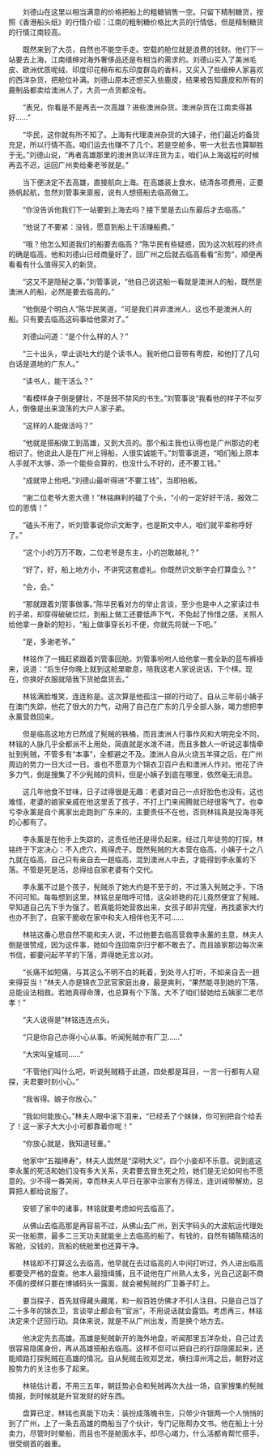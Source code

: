 　　刘德山在这里以相当满意的价格把船上的粗糖销售一空。只留下精制糖货，按照《香港船头纸》的行情介绍：江南的粗制糖价格比大员的行情低，但是精制糖货的行情江南较高。

　　既然来到了大员，自然也不能空手走。空载的舱位就是浪费的钱财。他们下一站要去上海，江南缙绅对海外奢侈品还是有相当的需求的。刘德山买入了美洲毛皮、欧洲优质呢绒、印度印花棉布和东印度群岛的香料，又买入了些缙绅人家喜欢的西洋杂货，把舱位补满。刘德山原本还想买入些鹿皮，结果被告知鹿皮和所有的鹿制品都卖给澳洲人了，大员一点货都没有。

　　“表兄，你看是不是再去一次高雄？进些澳洲杂货。澳洲杂货在江南卖得甚好……”

　　“华民，这你就有所不知了。上海有代理澳洲杂货的大铺子，他们最近的备货充足，所以行情不高。咱们运去也赚不了几个。若是空舱多，带一大批去也算聊胜于无。”刘德山说，“再者高雄那里的澳洲货以洋庄货为主，咱们从上海返程的时候再去不迟，运回广州卖给秦老爷就是。”

　　当下便决定不去高雄，直接航向上海。在高雄装上食水，结清各项费用，正要扬帆起航，忽然刘管事来禀报，说有人想搭船去临高做工。

　　“你没告诉他我们下一站要到上海去吗？接下里是去山东最后才去临高。”

　　“他说了不要紧：没钱，愿意到船上干活赚船费。”

　　“哦？他怎么知道我们的船要去临高？”陈华民有些疑惑，因为这次航程的终点的确是临高，他和刘德山已经商量好了，回广州之后就去临高看看“形势”，顺便再看看有什么值得买入的新货。

　　“这又不是隐秘之事，”刘管事说，“他自己说这船一看就是澳洲人的船，既然是澳洲人的船，必然是要去临高的。”

　　“他倒是个明白人”陈华民笑道，“可是我们并非澳洲人，这也不是澳洲人的船。只有要去临高这码事给他蒙对了。”

　　刘德山问道：“是个什么样的人？”

　　“三十出头，举止谈吐大约是个读书人。我听他口音带有粤腔，和他打了几句白话是道地的广东人。”

　　“读书人，能干活么？”

　　“看模样身子倒是健壮，不是弱不禁风的书生。”刘管事说“我看他的样子不似歹人，倒像是出来浪荡的大户人家子弟。

　　“这样的人能做活吗？”

　　“他就是搭船做工到高雄，又到大员的。那个船主我也认得也是广州那边的老相识了。他说此人是在广州上得船，人很实诚能干。”刘管事说道，“咱们船上原本人手就不太够，添一个能些会算的，也没什么不好的，还不要工钱。”

　　“成就带上他吧。”刘德山最听得进“不要工钱”，当即拍板。

　　“谢二位老爷大恩大德！”林铭麻利的磕了个头，“小的一定好好干活，报效二位的恩情！”

　　“磕头不用了，听刘管事说你识文断字，也是斯文中人，咱们就平辈称呼好了。”

　　“这个小的万万不敢，二位老爷是东主，小的岂敢越礼？”

　　“好了，好，船上地方小，不讲究这套虚礼。你既然识文断字会打算盘么？”

　　“会，会。”

　　“那就跟着刘管事做事。”陈华民看对方的举止言谈，至少也是中人之家读过书的子弟，却穿得破破烂烂，到船上做工还要低声下气，不免起了怜惜之感，关照人给他拿一身新的短衫，“船上做事穿长衫不便，你就先将就一下吧。”

　　“是，多谢老爷。”

　　林铭作了一揖赶紧跟着刘管事回舱。刘管事吩咐人给他拿一套全新的蓝布裤褂来，说道：“后生仔你晚上就到这舱里歇息，陪我这老人家说说话，下个棋。现在，你换好衣服就陪我下货舱盘货去。”

　　林铭满脸堆笑，连连称是。这次算是他孤注一掷的行动了。自从三年前小姨子在澳门失踪，他花了很大的力气，动用了自己在广东的几乎全部人脉，竭力想把李永薰营救回来。

　　但是临高这地方已然成了髡贼的铁桶，而且澳洲人行事作风和大明完全不同，林铭的人脉几乎全都派不上用处，简直就是水泼不进，而且多数人一听说这事情牵扯到髡贼，不管多有“本事”，全都避之不及。澳洲人自从火烧五羊驿之后，在广州周边的势力一日大过一日。谁也不愿意为个锦衣卫百户去和澳洲人作对。他花了许多力气，倒是搜集了不少髡贼的资料，但是小姨子到底在哪里，依然毫无消息。

　　这几年他食不甘味，日子过得很是无趣：老婆对自己一点好脸色也没有。这也难怪，老婆的娘家亲戚在他这里丢了孩子，不打上门来闹腾就已经很客气了。也幸亏李永薰是自个离家出走跑到广东来的，主要责任不在他，否则林铭真是投海寻死的心都有了。

　　李永薰是在他手上失踪的，这责任他还是得负起来。经过几年徒劳的打探，林铭终于下定决心：不入虎穴，焉得虎子。既然髡贼的大本营在临高，小姨子十之八九就在临高，自己只有亲自去一趟临高，混到澳洲人中去，才能得到李永薰的下落。不管是死是活，总得给自家老婆有个交代。

　　李永薰不过是个孩子，髡贼杀了她大约是不至于的，不过落入髡贼之手，下场不问可知。每每想到这里，林铭总是暗呼可惜，这朵娇艳的花儿竟然便宜了髡贼。早知道自己先下手为强了。若真能将她营救出来，女孩子即非完璧，再找婆家大约也办不到了，自家干脆收在家中和夫人相伴也无不可……

　　林铭这番心思自然不能和夫人说，不过他要去临高营救李永薰的主意，林夫人倒是很赞成，因为这件事，她如今连回南京归宁都不敢去了。而且娘家那边每次来书信，都要问起芊芊的下落，弄得她无言以对。

　　“长痛不如短痛，与其这么不明不白的耗着，到处寻人打听，不如亲自去一趟来得妥当！”林夫人亦是锦衣卫武官家庭出身，最是爽利，“果然能寻到她的下落，总能设法相救。若她真得命薄，也总算有个下落。大不了咱们替她给五姨家二老尽孝！”

　　“夫人说得是”林铭连连点头。

　　“只是你自己亦得小心从事。听闻髡贼亦有厂卫......”

　　“大宋叫皇城司……”

　　“不管他们叫什么吧，听说髡贼精于此道，四处都是耳目，一言一行都有人窥探，夫君要时刻小心。”

　　“我省得。娘子你放心。”

　　“我如何能放心。”林夫人眼中滚下泪来，“已经丢了个妹妹，你可别把自个给丢了！这一家子大大小小可都靠着你呢！”

　　“你放心就是，我知道轻重。”

　　他家中“五福捧寿”，林夫人固然是“深明大义”，四个小妾却不乐意。说到底这李永薰的死活和她们没有多大关系，夫君要去冒生死之险，她们是无论如何也不愿意的。少不得一番哭闹，幸而林夫人平日在家中治家有方得法，连训诫带解劝，总算把人都给说服了。

　　安顿了家中的诸事，林铭就要考虑如何去临高了。

　　从佛山去临高那是再容易不过，从佛山去广州，到天字码头的大波航运代理处买一张船票，最多二三天功夫就能坐上去临高的船了。有钱的，自然有铺陈精洁的客舱，没钱的，货船的统舱里也还算干净。

　　林铭却不打算这么去临高，他早就在去过临高的人中间打听过，外人进出临高都要受严格的盘查。他本人最擅缉捕，且不说他在广州熟人太多，光自己这副不商不儒的摸样只要在博铺码头一露面，就会被髡贼的厂卫番子盯上。

　　要当探子，首先就得藏头藏尾，和一般百姓仿佛才不引人注目。只是自己当了二十多年的锦衣卫，言谈举止都会有“官派”，不用说话就会露馅。考虑再三，林铭决定来个迂回行动。具体来说，就是不从广州出发，而是换个地方去。

　　他决定先去高雄。高雄是髡贼新开的海外地盘，听闻那里五洋杂处，自己过去很容易隐匿身份，再从高雄搭船去临高。这样不但可以把自己的行踪隐匿起来，还能顺路打探髡贼在高雄的情况。自从髡贼击败郑芝龙，横扫漳州湾之后，朝野对这股势力的关注也多了起来。

　　林铭估计着，不用三五年，朝廷势必会和髡贼再次大战一场，自家搜集的髡贼情报，到时候就是升官发财的好东西。

　　盘算已定，林铭也真能下功夫：装扮成落魄书生，只带少许银两一个人悄悄的到了广州，上了一条去高雄的商船当了个伙计，专门记账帮办文书。他在船上十分卖力，尽管时时晕船，而且也不是舱面水手，却尽心竭力，什么活都肯帮忙搭手，很受纲首的器重。

